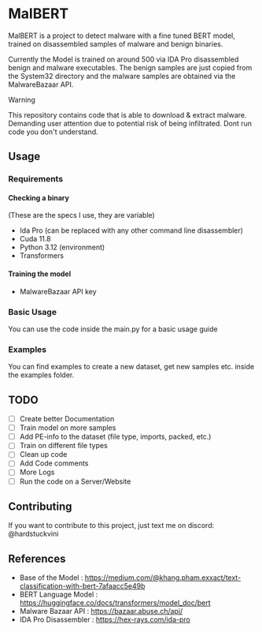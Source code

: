# MalBERT
MalBERT is a project to detect malware with a fine tuned BERT model, trained on disassembled samples of malware and benign binaries.

Currently the Model is trained on around 500 via IDA Pro disassembled benign and malware executables. The benign samples are just copied from the System32 directory and the malware samples are obtained via the MalwareBazaar API. 

> [!WARNING]  
> This repository contains code that is able to download & extract malware. Demanding user attention due to potential risk of being infiltrated.
> Dont run code you don't understand.
## Usage
### Requirements
#### Checking a binary
(These are the specs I use, they are variable)
- Ida Pro (can be replaced with any other command line disassembler)
- Cuda 11.8
- Python 3.12 (environment)
- Transformers
#### Training the model 
- MalwareBazaar API key
### Basic Usage
You can use the code inside the main.py for a basic usage guide
### Examples
You can find examples to create a new dataset, get new samples etc. inside the examples folder.

## TODO
- [ ] Create better Documentation
- [ ] Train model on more samples
- [ ] Add PE-info to the dataset (file type, imports, packed, etc.)
- [ ] Train on different file types
- [ ] Clean up code
- [ ] Add Code comments
- [ ] More Logs
- [ ] Run the code on a Server/Website

## Contributing
If you want to contribute to this project, just text me on discord: @hardstuckvini

## References
- Base of the Model : https://medium.com/@khang.pham.exxact/text-classification-with-bert-7afaacc5e49b
- BERT Language Model : https://huggingface.co/docs/transformers/model_doc/bert
- Malware Bazaar API : https://bazaar.abuse.ch/api/
- IDA Pro Disassembler : https://hex-rays.com/ida-pro
